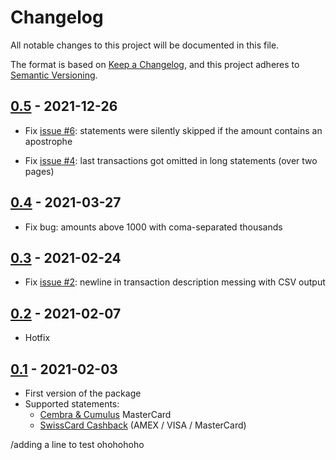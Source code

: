# Changelog

All notable changes to this project will be documented in this file.

The format is based on [Keep a Changelog](https://keepachangelog.com/en/1.0.0/),
and this project adheres to [Semantic Versioning](https://semver.org/spec/v2.0.0.html).

## [0.5] - 2021-12-26

- Fix [issue #6](https://github.com/c-vigo/StatementPDFImporter/issues/6): statements were silently skipped if the
amount contains an apostrophe

- Fix [issue #4](https://github.com/c-vigo/StatementPDFImporter/issues/4): last transactions got omitted in long
statements (over two pages)

## [0.4] - 2021-03-27

- Fix bug: amounts above 1000 with coma-separated thousands

## [0.3] - 2021-02-24

- Fix [issue #2](https://github.com/c-vigo/StatementPDFImporter/issues/2): newline in transaction description messing with CSV output

## [0.2] - 2021-02-07

- Hotfix

## [0.1] - 2021-02-03

- First version of the package
- Supported statements:
  - [Cembra & Cumulus](https://www.cembra.ch/en/cards/cembra-mastercard/) MasterCard
  - [SwissCard Cashback](https://www.swisscard.ch/en/private-customers/products) (AMEX / VISA / MasterCard)

[Unreleased]: https://github.com/c-vigo/StatementPDFImporter/compare/v0.2...HEAD
[0.5]: https://github.com/c-vigo/StatementPDFImporter/tree/v0.5
[0.4]: https://github.com/c-vigo/StatementPDFImporter/tree/v0.4
[0.3]: https://github.com/c-vigo/StatementPDFImporter/tree/v0.3
[0.2]: https://github.com/c-vigo/StatementPDFImporter/tree/v0.2
[0.1]: https://github.com/c-vigo/StatementPDFImporter/tree/v0.1

/adding a line to test
ohohohoho
